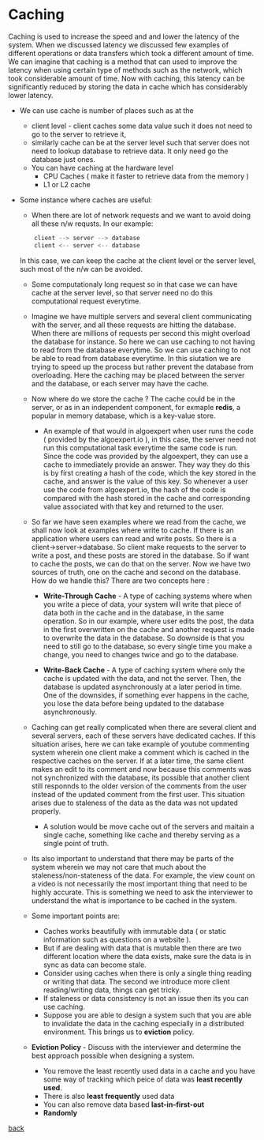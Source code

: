 # Caching
Caching is used to increase the speed and and lower the latency of the system. When we discussed latency we discussed few examples of different operations or data transfers which took a different amount of time. We can imagine that caching is a method that can used to improve the latency when using certain type of methods such as the network, which took considerable amount of time. Now with caching, this latency can be significantly reduced by storing the data in cache which has considerably lower latency.

- We can use cache is number of places such as at the 
	- client level - client caches some data value such it does not need to go to the server to retrieve it, 
	- similarly cache can be at the server level such that server does not need to lookup database to retrieve data. It only need go the database just ones.
	- You can have caching at the hardware level 
		- CPU Caches ( make it faster to retrieve data from the memory )
		- L1 or L2 cache
- Some instance where caches are useful:
	- When there are lot of network requests and we want to avoid doing all these n/w requsts. In our example:	
	```cpp
		client --> server --> database
		client <-- server <-- database 	
	```
	In this case, we can keep the cache at the client level or the server level, such most of the n/w can be avoided.

	- Some computationaly long request so in that case we can have cache at the server level, so that server need no do this computational request everytime.
	
	- Imagine we have multiple servers and several client communicating with the server, and all these requests are hitting the database. When there are millions of requests per second this might overload the database for instance. So here we can use caching to not having to read from the database everytime. So we can use caching to not be able to read from database everytime. In this siutation we are trying to speed up the process but rather prevent the database from overloading. Here the caching may be placed between the server and the database, or each server may have the cache.

	- Now where do we store the cache ? The cache could be in the server, or as in an independent component, for exmaple **redis**, a popular in memory database, which is a key-value store.
		- An example of that would in algoexpert when user runs the code ( provided by the algoexpert.io ), in this case, the server need not run this computational task everytime the same code is run. Since the code was provided by the algoexpert, they can use a cache to immediately provide an answer. They way they do this is by first creating a hash of the code, which the key stored in the cache, and answer is the value of this key. So whenever a user use the code from algoexpert.io, the hash of the code is compared with the hash stored in the cache and corresponding value associated with that key and returned to the user.

	- So far we have seen examples where we read from the cache, we shall now look at examples where write to cache. If there is an application where users can read and write posts. So there is a client->server->database. So client make requests to the server to write a post, and these posts are stored in the database. So if want to cache the posts, we can do that on the server. Now we have two sources of truth, one on the cache and second on the database. How do we handle this? There are two concepts here : 

		- **Write-Through Cache** - A type of caching systems where when you write a piece of data, your system will write that piece of data both in the cache and in the database, in the same operation. So in our example, where user edits the post, the data in the first overwritten on the cache and another request is made to overwrite the data in the database. So downside is that you need to still go to the database, so every single time you make a change, you need to changes twice and go to the database.

		- **Write-Back Cache** - A type of caching system where only the cache is updated with the data, and not the server. Then, the database is updated asynchronously at a later period in time. One of the downsides, if something ever happens in the cache, you lose the data before being updated to the database asynchronously.

	- Caching can get really complicated when there are several client and several servers, each of these servers have dedicated caches. If this situation arises, here we can take example of youtube commenting system wherein one client make a comment which is cached in the respective caches on the server. If at a later time, the same client makes an edit to its comment and now because this comments was not synchronized with the database, its possible that another client still responnds to the older version of the comments from the user instead of the updated comment from the first user. This situation arises due to staleness of the data as the data was not updated properly.
		- A solution would be move cache out of the servers and maitain a single cache, something like cache and thereby serving as a single point of truth.

	- Its also important to understand that there may be parts of the system wherein we may not care that much about the staleness/non-stateness of the data. For example, the view count on a video is not necessarily the most important thing that need to be highly accurate. This is something we need to ask the interviewer to understand the what is importance to be cached in the system.

	- Some important points are: 
		- Caches works beautifully with immutable data ( or static information such as questions on a website ).
		- But if are dealing with data that is mutable then there are two different location where the data exists, make sure the data is in sync as data can become stale. 
		- Consider using caches when there is only a single thing reading or writing that data. The second we introduce more client reading/writing data, things can get tricky.
		- If staleness or data consistency is not an issue then its you can use caching.
		- Suppose you are able to design a system such that you are able to invalidate the data in the caching especially in a distributed environment. This brings us to **eviction** policy.

	- **Eviction Policy** - Discuss with the interviewer and determine the best approach possible when designing a system.
		- You remove the least recently used data in a cache and you have some way of tracking which peice of data was **least recently used**. 
		- There is also **least frequently** used data
		- You can also remove data based **last-in-first-out**
		- **Randomly**

[back](../SystemDesign.md)